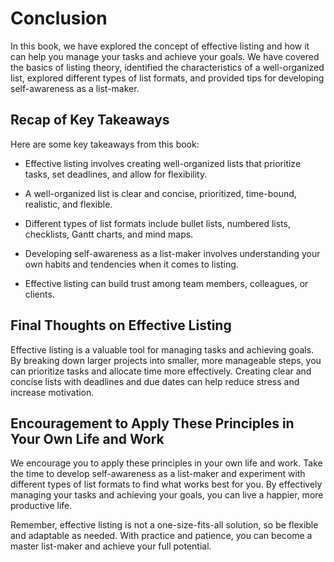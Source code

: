 # Conclusion

In this book, we have explored the concept of effective listing and how it can help you manage your tasks and achieve your goals. We have covered the basics of listing theory, identified the characteristics of a well-organized list, explored different types of list formats, and provided tips for developing self-awareness as a list-maker.

Recap of Key Takeaways
----------------------

Here are some key takeaways from this book:

* Effective listing involves creating well-organized lists that prioritize tasks, set deadlines, and allow for flexibility.

* A well-organized list is clear and concise, prioritized, time-bound, realistic, and flexible.

* Different types of list formats include bullet lists, numbered lists, checklists, Gantt charts, and mind maps.

* Developing self-awareness as a list-maker involves understanding your own habits and tendencies when it comes to listing.

* Effective listing can build trust among team members, colleagues, or clients.

Final Thoughts on Effective Listing
-----------------------------------

Effective listing is a valuable tool for managing tasks and achieving goals. By breaking down larger projects into smaller, more manageable steps, you can prioritize tasks and allocate time more effectively. Creating clear and concise lists with deadlines and due dates can help reduce stress and increase motivation.

Encouragement to Apply These Principles in Your Own Life and Work
-----------------------------------------------------------------

We encourage you to apply these principles in your own life and work. Take the time to develop self-awareness as a list-maker and experiment with different types of list formats to find what works best for you. By effectively managing your tasks and achieving your goals, you can live a happier, more productive life.

Remember, effective listing is not a one-size-fits-all solution, so be flexible and adaptable as needed. With practice and patience, you can become a master list-maker and achieve your full potential.